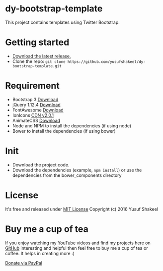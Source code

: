 # dy-bootstrap-template
This project contains templates using Twitter Bootstrap.

# Getting started
- [Download the latest release.](https://github.com/yusufshakeel/dy-bootstrap-template/releases)
- Clone the repo: `git clone https://github.com/yusufshakeel/dy-bootstrap-template.git`

# Requirement
- Bootstrap 3 [Download](http://getbootstrap.com/getting-started/#download)
- jQuery 1.12.4 [Download](http://code.jquery.com/)
- FontAwesome [Download](http://fontawesome.io/)
- IonIcons [CDN v2.0.1](http://code.ionicframework.com/ionicons/2.0.1/css/ionicons.min.css)
- AnimateCSS [Download](https://daneden.github.io/animate.css/)
- Node and NPM to install the dependencies (if using node)
- Bower to install the dependencies (if using bower)

# Init
- Download the project code.
- Download the dependencies (example, `npm install`) or use the dependencies from the bower_components directory


# License

It's free and released under [MIT License](https://github.com/yusufshakeel/dy-bootstrap-template/blob/master/LICENSE)
Copyright (c) 2016 Yusuf Shakeel

# Buy me a cup of tea

If you enjoy watching my [YouTube](https://www.youtube.com/yusufshakeel) videos and find my projects here on [GitHub](https://github.com/yusufshakeel) interesting and helpful then feel free to buy me a cup of tea or coffee. It helps in creating more :)

[Donate via PayPal](https://paypal.me/yusufshakeel)